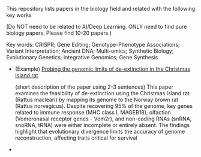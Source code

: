 This repository lists papers in the biology field and related with the following key works 

(Do NOT need to be related to AI/Deep Learning. ONLY need to find pure biology papers. Please find 10-20 papers.)

Key words: CRISPR; Gene Editing; Genotype-Phenotype Associations; Variant Interpretation; Ancient DNA; Multi-omics; Synthetic Biology; Evolutionary Genetics; Integrative Genomics; Gene Synthesis

- (Example) [Probing the genomic limits of de-extinction in the Christmas Island rat](https://pubmed.ncbi.nlm.nih.gov/35271794/)
  
  (short description of the paper using 2-3 sentences) This paper examines the feasibility of de-extinction using the Christmas Island    rat (Rattus macleari) by mapping its genome to the Norway brown rat (Rattus norvegicus). Despite recovering 95% of the genome, key 
   genes related to immune response (MHC class I, MAGEB18), olfaction (Vomeronasal receptor genes - Vom2r), and non-coding RNAs (snRNA, 
   snoRNA, tRNA) were either incomplete or entirely absent. The findings highlight that evolutionary divergence limits the accuracy of 
   genome reconstruction, affecting traits critical for survival

- 
